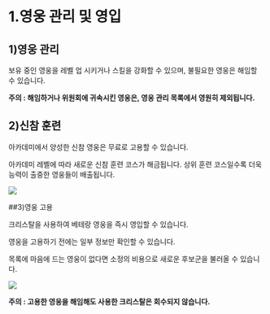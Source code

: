 # 1.영웅 관리 및 영입

## 1)영웅 관리

 보유 중인 영웅을 레벨 업 시키거나 스킬을 강화할 수 있으며, 불필요한 영웅은 해임할 수 있습니다.

**주의 : 해임하거나 위원회에 귀속시킨 영웅은, 영웅 관리 목록에서 영원히 제외됩니다.**



## 2)신참 훈련

 아카데미에서 양성한 신참 영웅은 무료로 고용할 수 있습니다.

아카데미 레벨에 따라 새로운 신참 훈련 코스가 해금됩니다. 상위 훈련 코스일수록 더욱 능력이 출중한 영웅들이 배출됩니다.

![](https://s3.ap-northeast-2.amazonaws.com/an2img/guide/104_001RookieHero.png)



##3)영웅 고용

 크리스탈을 사용하여 베테랑 영웅을 즉시 영입할 수 있습니다.

영웅을 고용하기 전에는 일부 정보만 확인할 수 있습니다.

목록에 마음에 드는 영웅이 없다면 소정의 비용으로 새로운 후보군을 불러올 수 있습니다.

![](https://s3.ap-northeast-2.amazonaws.com/an2img/guide/104_002VeteranHero.png)



**주의 : 고용한 영웅을 해임해도 사용한 크리스탈은 회수되지 않습니다.**